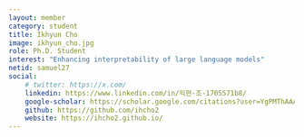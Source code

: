 ```yaml
---
layout: member
category: student
title: Ikhyun Cho
image: ikhyun_cho.jpg
role: Ph.D. Student
interest: "Enhancing interpretability of large language models"
netid: samuel27
social:
    # twitter: https://x.com/
    linkedin: https://www.linkedin.com/in/익현-조-1705571b8/
    google-scholar: https://scholar.google.com/citations?user=YgPMThAAAAAJ&hl=en&oi=ao
    github: https://github.com/ihcho2
    website: https://ihcho2.github.io/
---
```

